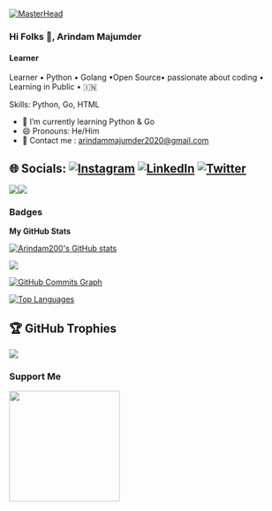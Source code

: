 [![MasterHead](https://media-exp1.licdn.com/dms/image/C4D16AQGeme7U95Mb4Q/profile-displaybackgroundimage-shrink_350_1400/0/1659070890089?e=1668038400&v=beta&t=7BrAMQROwob-jrfoKAXYe4OKkQDkZPlX1qQIhUdmsV4)](https://github.com/Arindam200)
### Hi Folks 👋, Arindam Majumder
#### Learner
Learner • Python • Golang •Open Source•
passionate about coding • Learning in Public • 🇮🇳

Skills: Python, Go, HTML

- 🌱 I’m currently learning Python & Go 
- 😄 Pronouns: He/Him 
- 📧 Contact me : arindammajumder2020@gmail.com


## 🌐 Socials: [![Instagram](https://img.shields.io/badge/Instagram-%23E4405F.svg?logo=Instagram&logoColor=white)]() [![LinkedIn](https://img.shields.io/badge/LinkedIn-%230077B5.svg?logo=linkedin&logoColor=white)](https://www.linkedin.com/in/arindam-majumder-021bb623b/) [![Twitter](https://img.shields.io/badge/Twitter-%231DA1F2.svg?logo=Twitter&logoColor=white)](https://twitter.com/Arindam_1729) 


<a href="https://www.twitter.com/arindam_1729" target="_blank" rel="noreferrer"><img
src="https://img.shields.io/twitter/follow/arindam_1729?logo=twitter&style=for-the-badge&color=0891b2&labelColor=1c1917"
/></a><a href="https://www.github.com/Arindam200" target="_blank" rel="noreferrer"><img
src="https://img.shields.io/github/followers/Arindam200?logo=github&style=for-the-badge&color=0891b2&labelColor=1c1917" /></a>

### Badges

<b>My GitHub Stats</b>

<a href="http://www.github.com/Arindam200"><img src="https://github-readme-stats.vercel.app/api?username=Arindam200&show_icons=true&hide=&count_private=true&title_color=0891b2&text_color=ffffff&icon_color=0891b2&bg_color=1c1917&hide_border=true&show_icons=true" alt="Arindam200's GitHub stats" /></a>  

<a href="http://www.github.com/Arindam200"><img src="https://github-readme-streak-stats.herokuapp.com/?user=Arindam200&stroke=ffffff&background=1c1917&ring=0891b2&fire=0891b2&currStreakNum=ffffff&currStreakLabel=0891b2&sideNums=ffffff&sideLabels=ffffff&dates=ffffff&hide_border=true" /></a>

<a href="http://www.github.com/Arindam200"><img src="https://activity-graph.herokuapp.com/graph?username=Arindam200&bg_color=1c1917&color=ffffff&line=0891b2&point=ffffff&area_color=1c1917&area=true&hide_border=true&custom_title=GitHub%20Commits%20Graph" alt="GitHub Commits Graph" /></a>

<a href="https://github.com/Arindam200" align="left"><img src="https://github-readme-stats.vercel.app/api/top-langs/?username=Arindam200&langs_count=10&title_color=0891b2&text_color=ffffff&icon_color=0891b2&bg_color=1c1917&hide_border=true&locale=en&custom_title=Top%20%Languages" alt="Top Languages" /></a>


## 🏆 GitHub Trophies
![](https://github-profile-trophy.vercel.app/?username=Arindam200&theme=radical&no-frame=true&no-bg=true&margin-w=4)


### Support Me

<a href="https://www.buymeacoffee.com/Arindam200"><img src="https://cdn.buymeacoffee.com/buttons/v2/default-yellow.png" width="200" /></a>


